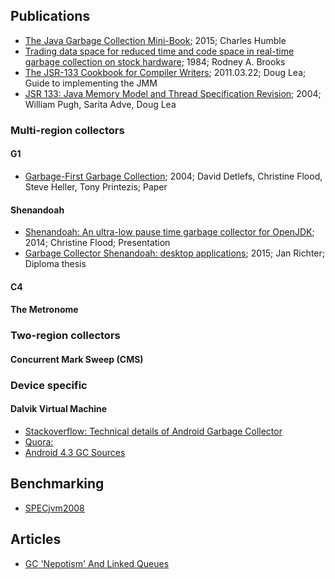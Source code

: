 ## Publications

* [The Java Garbage Collection Mini-Book](http://www.infoq.com/minibooks/java-garbage-collection); 2015; Charles Humble
* [Trading data space for reduced time and code space in real-time garbage collection on stock hardware](http://dl.acm.org/citation.cfm?id=802042); 1984; Rodney A. Brooks 
* [The JSR-133 Cookbook for Compiler Writers](http://gee.cs.oswego.edu/dl/jmm/cookbook.html); 2011.03.22; Doug Lea; Guide to implementing the JMM 
* [JSR 133: Java Memory Model and Thread Specification Revision](https://jcp.org/en/jsr/detail?id=133); 2004; William Pugh, Sarita Adve, Doug Lea

### Multi-region collectors
#### G1

* [Garbage-First Garbage Collection](https://www.dropbox.com/s/1q392h1wptnnmt9/Garbage-First%20Garbage%20Collection.pdf?dl=1); 2004; David Detlefs, Christine Flood, Steve Heller, Tony Printezis; Paper

#### Shenandoah

* [Shenandoah: An ultra-low pause time garbage collector for OpenJDK](https://www.dropbox.com/s/h7ojfzr27778yqd/CON5216_Flood-ShenandoahJavaOne.pdf?dl=1); 2014; Christine Flood; Presentation
* [Garbage Collector Shenandoah: desktop applications](https://www.dropbox.com/s/b64377xsoc6t1nw/Garbage%20Collector%20Shenandoah%20desktop%20applications.pdf?dl=0); 2015; Jan Richter; Diploma thesis

#### C4
#### The Metronome

### Two-region collectors
#### Concurrent Mark Sweep (CMS)

### Device specific
#### Dalvik Virtual Machine
* [Stackoverflow: Technical details of Android Garbage Collector](http://stackoverflow.com/questions/4818869/technical-details-of-android-garbage-collector)
* [Quora: ](https://www.quora.com/How-does-garbage-collection-work-in-Android-4-2-Jelly-Bean-Dalvik-please-see-the-comment)
* [Android 4.3 GC Sources](https://android.googlesource.com/platform/dalvik.git/+/android-4.3_r2/vm/alloc/MarkSweep.cpp)

## Benchmarking

* [SPECjvm2008](https://www.spec.org/jvm2008/)


## Articles
* [GC 'Nepotism' And Linked Queues](http://psy-lob-saw.blogspot.com.by/2016/03/gc-nepotism-and-linked-queues.html)
